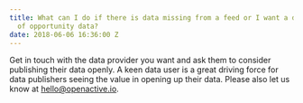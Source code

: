 ```yaml
---
title: What can I do if there is data missing from a feed or I want a different type
  of opportunity data?
date: 2018-06-06 16:36:00 Z
---
```


Get in touch with the data provider you want and ask them to consider publishing their data openly. A keen data user is a great driving force for data publishers seeing the value in opening up their data. Please also let us know at [hello@openactive.io](mailto:hello@openative.io).